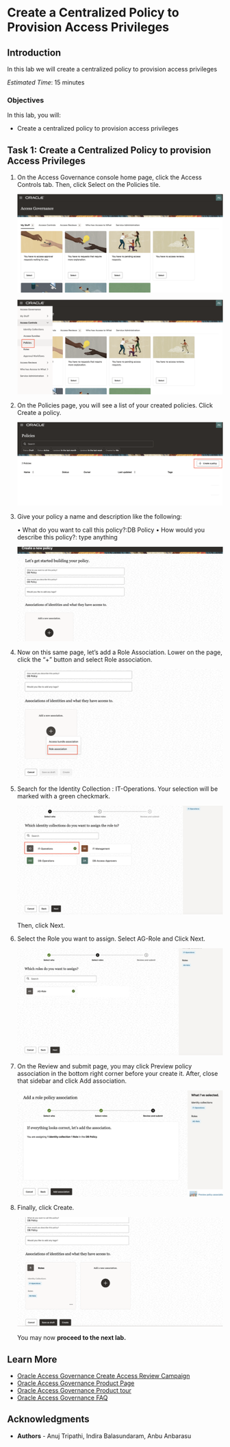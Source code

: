 # Create a Centralized Policy to Provision Access Privileges

## Introduction

In this lab we will create a centralized policy to provision access privileges

*Estimated Time*: 15 minutes


### Objectives

In this lab, you will:
 * Create a centralized policy to provision access privileges



## Task 1: Create a Centralized Policy to provision Access Privileges

1. On the Access Governance console home page, click the Access Controls tab. Then, click Select on the Policies tile. 

   ![Create Policy](images/ag-homepage.png)

    ![Create Policy](images/navigate-policies.png)


2. On the Policies page, you will see a list of your created policies. Click Create a policy. 

   ![Create Policy](images/create-policy.png)

  

3. Give your policy a name and description like the following:

    •	What do you want to call this policy?:DB Policy
    •	How would you describe this policy?: type anything

     ![Create Policy](images/build-policy.png)

4. Now on this same page, let’s add a Role Association. Lower on the page, click the “+” button and select Role association. 

     ![Create Policy](images/role-association.png)

5. Search for the Identity Collection : IT-Operations. Your selection will be marked with a green checkmark.

     ![Create Policy](images/id-collection.png)

    Then, click Next. 


6. Select the Role you want to assign. Select AG-Role and Click Next.

     ![Create Policy](images/ag-role.png)

7. On the Review and submit page, you may click Preview policy association in the bottom right corner before your create it. After, close that sidebar and click Add association. 

     ![Create Policy](images/add-association.png)

8. Finally, click Create.

     ![Create Policy](images/click-create.png)



    You may now **proceed to the next lab.**

## Learn More

* [Oracle Access Governance Create Access Review Campaign](https://docs.oracle.com/en/cloud/paas/access-governance/pdapg/index.html)
* [Oracle Access Governance Product Page](https://www.oracle.com/security/cloud-security/access-governance/)
* [Oracle Access Governance Product tour](https://www.oracle.com/webfolder/s/quicktours/paas/pt-sec-access-governance/index.html)
* [Oracle Access Governance FAQ](https://www.oracle.com/security/cloud-security/access-governance/faq/)

## Acknowledgments
* **Authors** - Anuj Tripathi, Indira Balasundaram, Anbu Anbarasu 